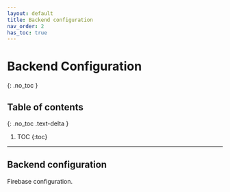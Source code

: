 ```yaml
---
layout: default
title: Backend configuration
nav_order: 2
has_toc: true
---
```

# Backend Configuration
{: .no_toc }

## Table of contents
{: .no_toc .text-delta }

1. TOC
{:toc}

---
## Backend configuration

Firebase configuration.